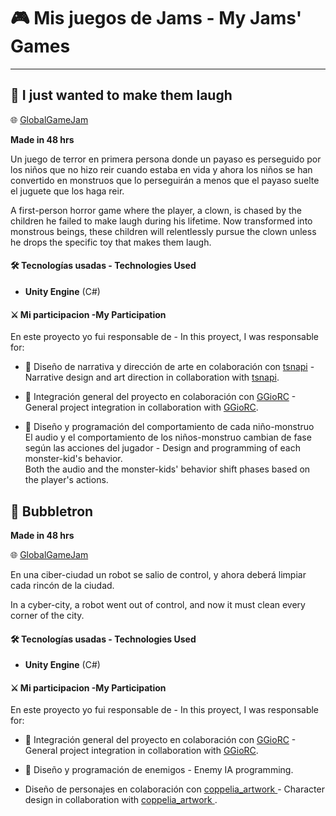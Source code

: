 # 🎮  Mis juegos de Jams - My Jams' Games 

---
## 🤡 **I just wanted to make them laugh**

🌐 [GlobalGameJam](https://globalgamejam.org/games/2024/i-just-wanted-make-them-laugh-6)

**Made in 48 hrs**

Un juego de terror en primera persona donde un payaso es perseguido por los niños que no hizo reir cuando estaba en vida y ahora los niños se han convertido en monstruos que lo perseguirán a menos que el payaso suelte el juguete que los haga reir. 

A first-person horror game where the player, a clown, is chased by the children he failed to make laugh during his lifetime.
Now transformed into monstrous beings, these children will relentlessly pursue the clown unless he drops the specific toy that makes them laugh.

#### 🛠️ Tecnologías usadas - Technologies Used

- **Unity Engine** (C#)

#### ⚔️ Mi participacion -My Participation

En este proyecto yo fui responsable de - In this proyect, I was responsable for: 

- 🧭 Diseño de narrativa y dirección de arte en colaboración con [tsnapi](https://www.instagram.com/tsanapi/) - Narrative design and art direction in collaboration with [tsnapi](https://www.instagram.com/tsanapi/).

- 🧭 Integración general del proyecto en colaboración con [GGioRC](https://github.com/GGioRC) - General project integration in collaboration with [GGioRC](https://github.com/GGioRC).

- 🧭 Diseño y programación del comportamiento de cada niño-monstruo  
  El audio y el comportamiento de los niños-monstruo cambian de fase según las acciones del jugador - Design and programming of each monster-kid's behavior.  
  Both the audio and the monster-kids' behavior shift phases based on the player's actions.




## 🤖 **Bubbletron**

**Made in 48 hrs**

🌐 [GlobalGameJam](https://globalgamejam.org/games/2025/bubbletron-5)

En una ciber-ciudad un robot se salio de control, y ahora deberá limpiar cada rincón de la ciudad.

In a cyber-city, a robot went out of control, and now it must clean every corner of the city.

#### 🛠️ Tecnologías usadas - Technologies Used

- **Unity Engine** (C#)

#### ⚔️ Mi participacion -My Participation

En este proyecto yo fui responsable de - In this proyect, I was responsable for: 

- 🧭 Integración general del proyecto en colaboración con [GGioRC](https://github.com/GGioRC) - General project integration in collaboration with [GGioRC](https://github.com/GGioRC).

- 🧭 Diseño y programación de enemigos - Enemy IA programming.

- Diseño de personajes en colaboración con [coppelia_artwork
](https://www.instagram.com/coppelia_artwork/) - Character design in collaboration with [coppelia_artwork
](https://www.instagram.com/coppelia_artwork/). 


